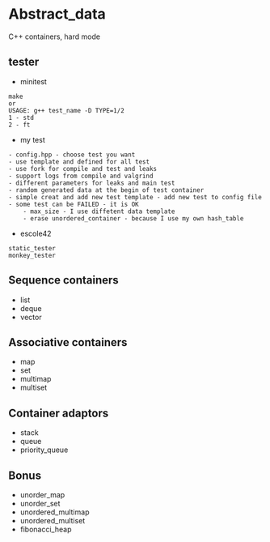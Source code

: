 # Abstract_data
C++ containers, hard mode

## tester
- minitest
```
make
or
USAGE: g++ test_name -D TYPE=1/2
1 - std
2 - ft
```
- my test
```
- config.hpp - choose test you want
- use template and defined for all test
- use fork for compile and test and leaks
- support logs from compile and valgrind
- different parameters for leaks and main test
- random generated data at the begin of test container
- simple creat and add new test template - add new test to config file
- some test can be FAILED - it is OK
	- max_size - I use diffetent data template
	- erase unordered_container - because I use my own hash_table
```
- escole42
```
static_tester
monkey_tester
```

## Sequence containers
- list
- deque
- vector

## Associative containers
- map
- set
- multimap
- multiset

## Container adaptors
- stack
- queue
- priority_queue

## Bonus
- unorder_map
- unorder_set
- unordered_multimap
- unordered_multiset
- fibonacci_heap
